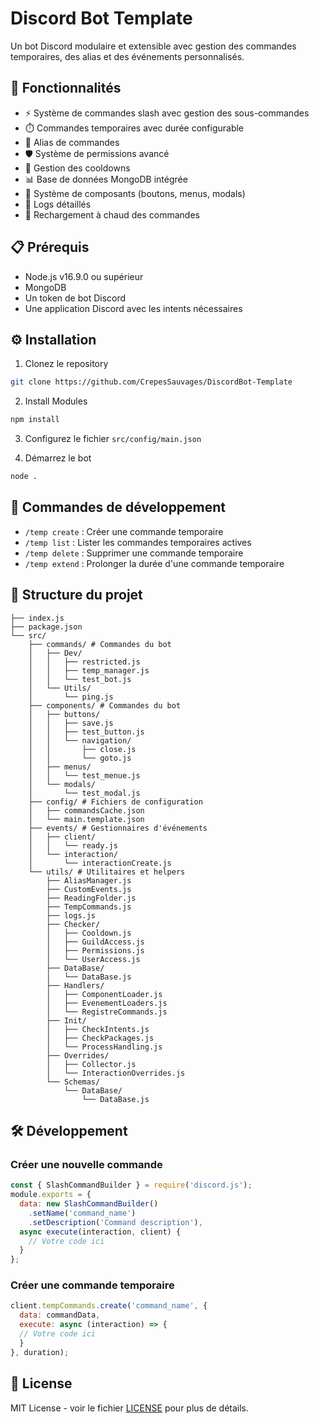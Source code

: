 # Discord Bot Template

Un bot Discord modulaire et extensible avec gestion des commandes temporaires, des alias et des événements personnalisés.

## 🌟 Fonctionnalités

- ⚡ Système de commandes slash avec gestion des sous-commandes
- ⏱️ Commandes temporaires avec durée configurable
- 🔄 Alias de commandes
- 🛡️ Système de permissions avancé
- 🎯 Gestion des cooldowns
- 📊 Base de données MongoDB intégrée
- 🔌 Système de composants (boutons, menus, modals)
- 📝 Logs détaillés
- 🔄 Rechargement à chaud des commandes

## 📋 Prérequis

- Node.js v16.9.0 ou supérieur
- MongoDB
- Un token de bot Discord
- Une application Discord avec les intents nécessaires

## ⚙️ Installation

1. Clonez le repository
```bash
git clone https://github.com/CrepesSauvages/DiscordBot-Template
```
2. Install Modules
```bash
npm install
```
3. Configurez le fichier `src/config/main.json`

4. Démarrez le bot
```bash
node .
```

## 🔧 Commandes de développement

- `/temp create` : Créer une commande temporaire
- `/temp list` : Lister les commandes temporaires actives
- `/temp delete` : Supprimer une commande temporaire
- `/temp extend` : Prolonger la durée d'une commande temporaire

## 📁 Structure du projet
    ├── index.js
    ├── package.json
    └── src/
        ├── commands/ # Commandes du bot
        │   ├── Dev/
        │   │   ├── restricted.js
        │   │   ├── temp_manager.js
        │   │   └── test_bot.js
        │   └── Utils/
        │       └── ping.js
        ├── components/ # Commandes du bot
        │   ├── buttons/
        │   │   ├── save.js
        │   │   ├── test_button.js
        │   │   └── navigation/
        │   │       ├── close.js
        │   │       └── goto.js
        │   ├── menus/
        │   │   └── test_menue.js
        │   └── modals/
        │       └── test_modal.js
        ├── config/ # Fichiers de configuration
        │   ├── commandsCache.json
        │   └── main.template.json
        ├── events/ # Gestionnaires d'événements
        │   ├── client/
        │   │   └── ready.js
        │   └── interaction/
        │       └── interactionCreate.js
        └── utils/ # Utilitaires et helpers
            ├── AliasManager.js
            ├── CustomEvents.js
            ├── ReadingFolder.js
            ├── TempCommands.js
            ├── logs.js
            ├── Checker/
            │   ├── Cooldown.js
            │   ├── GuildAccess.js
            │   ├── Permissions.js
            │   └── UserAccess.js
            ├── DataBase/
            │   └── DataBase.js
            ├── Handlers/
            │   ├── ComponentLoader.js
            │   ├── EvenementLoaders.js
            │   └── RegistreCommands.js
            ├── Init/
            │   ├── CheckIntents.js
            │   ├── CheckPackages.js
            │   └── ProcessHandling.js
            ├── Overrides/
            │   ├── Collector.js
            │   └── InteractionOverrides.js
            └── Schemas/
                └── DataBase/
                    └── DataBase.js



## 🛠️ Développement

### Créer une nouvelle commande
```javascript
const { SlashCommandBuilder } = require('discord.js');
module.exports = {
  data: new SlashCommandBuilder()
    .setName('command_name')
    .setDescription('Command description'),
  async execute(interaction, client) {
    // Votre code ici
  }
};

```


### Créer une commande temporaire

```javascript
client.tempCommands.create('command_name', {
  data: commandData,
  execute: async (interaction) => {
  // Votre code ici
  }
}, duration);

```


## 📜 License

MIT License - voir le fichier [LICENSE](LICENSE) pour plus de détails.


